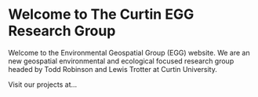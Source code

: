 # Welcome to The Curtin EGG Research Group

Welcome to the Environmental Geospatial Group (EGG) website. We are an new geospatial environmental and ecological focused research group headed by Todd Robinson and Lewis Trotter at Curtin University.

Visit our projects at...
